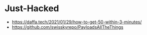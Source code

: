 # Just-Hacked

- https://daffa.tech/2021/01/29/how-to-get-50-within-3-minutes/
- https://github.com/swisskyrepo/PayloadsAllTheThings
